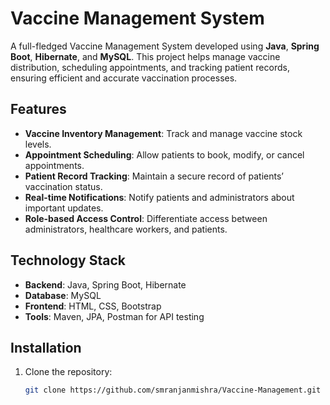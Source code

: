 # Vaccine Management System

A full-fledged Vaccine Management System developed using **Java**, **Spring Boot**, **Hibernate**, and **MySQL**. This project helps manage vaccine distribution, scheduling appointments, and tracking patient records, ensuring efficient and accurate vaccination processes.

## Features

- **Vaccine Inventory Management**: Track and manage vaccine stock levels.
- **Appointment Scheduling**: Allow patients to book, modify, or cancel appointments.
- **Patient Record Tracking**: Maintain a secure record of patients’ vaccination status.
- **Real-time Notifications**: Notify patients and administrators about important updates.
- **Role-based Access Control**: Differentiate access between administrators, healthcare workers, and patients.

## Technology Stack

- **Backend**: Java, Spring Boot, Hibernate
- **Database**: MySQL
- **Frontend**: HTML, CSS, Bootstrap
- **Tools**: Maven, JPA, Postman for API testing

## Installation

1. Clone the repository:
   ```bash
   git clone https://github.com/smranjanmishra/Vaccine-Management.git
